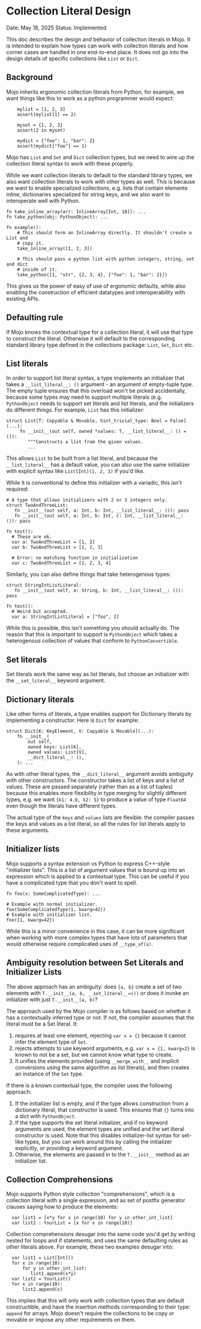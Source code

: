 # Collection Literal Design

Date: May 18, 2025
Status: Implemented

This doc describes the design and behavior of collection literals in Mojo. It is
intended to explain how types can work with collection literals and how corner
cases are handled in one end-to-end place. It does not go into the design
details of specific collections like `List` or `Dict`.

## Background

Mojo inherits ergonomic collection literals from Python, for example, we want
things like this to work as a python programmer would expect:

```mojo
    mylist = [1, 2, 3]
    assert(mylist[1] == 2)

    myset = {1, 2, 3}
    assert(2 in myset)

    mydict = {"foo": 1, "bar": 2}
    assert(mydict["foo"] == 1)
```

Mojo has `List` and `Set` and `Dict` collection types, but we need to wire up
the collection literal syntax to work with these properly.

While we want collection literals to default to the standard library types, we
also want collection literals to work with other types as well. This is because
we want to enable specialized collections, e.g. lists that contain elements
inline, dictionaries specialized for string keys, and we also want to
interoperate well with Python.

```mojo
fn take_inline_array(arr: InlineArray[Int, 18]): ...
fn take_python(obj: PythonObject): ...

fn example():
    # This should form an InlineArray directly. It shouldn't create a List and
    # copy it.
    take_inline_array([1, 2, 3])

    # This should pass a python list with python integers, string, set and dict
    # inside of it.
    take_python([1, "str", {2, 3, 4}, {"foo": 1, "bar": 2}])
```

This gives us the power of easy of use of ergonomic defaults, while also
enabling the construction of efficient datatypes and interoperability with
existing APIs.

## Defaulting rule

If Mojo knows the contextual type for a collection literal, it will use that
type to construct the literal.  Otherwise it will default to the corresponding
standard library type defined in the collections package: `List`, `Set`, `Dict`
etc.

## List literals

In order to support list literal syntax, a type implements an initializer that
takes a `__list_literal__: ()` argument - an argument of empty-tuple type.  The
empty tuple ensures that this overload won't be picked accidentally, because
some types may need to support multiple literals (e.g. `PythonObject` needs to
support set literals and list literals, and the initializers do different
things.  For example, `List` has this initializer:

```mojo
struct List[T: Copyable & Movable, hint_trivial_type: Bool = False](...):
     fn __init__(out self, owned *values: T, __list_literal__: () = ()):
        """Constructs a list from the given values.
        ...
```

This allows `List` to be built from a list literal, and because the
`__list_literal__` has a default value, you can also use the same initializer
with explicit syntax like `List[Int](1, 2, 3)` if you'd like.

While it is conventional to define this initializer with a variadic, this isn't
required:

```mojo
# A type that allows initializers with 2 or 3 integers only.
struct TwoAndThreeList:
   fn __init__(out self, a: Int, b: Int, __list_literal__: ()): pass
   fn __init__(out self, a: Int, b: Int, c: Int, __list_literal__: ()): pass

fn test():
  # These are ok.
  var a: TwoAndThreeList = [1, 2]
  var b: TwoAndThreeList = [1, 2, 3]

  # Error: no matching function in initialization
  var c: TwoAndThreeList = [1, 2, 3, 4]
```

Similarly, you can also define things that take heterogenous types:

```mojo
struct StringIntListLiteral:
   fn __init__(out self, a: String, b: Int, __list_literal__: ()): pass

fn test():
  # Weird but accepted.
  var a: StringIntListLiteral = ["foo", 2]
```

While this is possible, this isn't something you should actually do.  The reason
that this is important to support is `PythonObject` which takes a heterogenous
collection of values that conform to `PythonConvertible`.

## Set literals

Set literals work the same way as list literals, but choose an initializer with
the `__set_literal__` keyword argument.

## Dictionary literals

Like other forms of literals, a type enables support for Dictionary literals by
implementing a constructor.  Here is `Dict` for example:

```mojo
struct Dict[K: KeyElement, V: Copyable & Movable](...):
    fn __init__(
        out self,
        owned keys: List[K],
        owned values: List[V],
        __dict_literal__: (),
    ): ...
```

As with other literal types, the `__dict_literal__` argument avoids ambiguity
with other constructors.  The constructor takes a list of keys and a list of
values.  These are passed separately (rather than as a list of tuples) because
this enables more flexibility in type merging for slightly different types,
e.g. we want `{k1: 4.0, k2: 5}` to produce a value of type `Float64` even though
the literals have different types.

The actual type of the `keys` and `values` lists are flexible: the compiler
passes the keys and values as a list literal, so all the rules for list literals
apply to these arguments.

## Initializer lists

Mojo supports a syntax extension vs Python to express C++-style "initializer
lists". This is a list of argument values that is bound up into an expression
which is applied to a contextual type.  This can be useful if you have a
complicated type that you don't want to spell.

```mojo
fn foo(x: SomeComplicatedType): ...

# Example with normal initializer.
foo(SomeComplicatedType(1, kwarg=42))
# Example with initializer list.
foo({1, kwarg=42})
```

While this is a minor convenience in this case, it can be more significant when
working with more complex types that have lots of parameters that would
otherwise require complicated uses of `__type_of(x)`.

## Ambiguity resolution between Set Literals and Initializer Lists

The above approach has an ambiguity: does `{a, b}` create a set of two elements
with `T.__init__(a, b, __set_literal__=())` or does it invoke an initializer
with just `T.__init__(a, b)`?

The approach used by the Mojo compiler is as follows based on whether it has
a contextually inferred type or not.  If not, the compiler assumes that the
literal must be a Set literal.  It:

1) requires at least one element, rejecting `var x = {}` because it cannot infer
   the element type of `Set`.
2) rejects attempts to use keyword arguments, e.g. `var x = {1, kwarg=2}` is
   known to not be a set, but we cannot know what type to create.
3) It unifies the elements provided (using `__merge_with__` and implicit
   conversions using the same algorithm as list literals), and then creates an
   instance of the `Set` type.

If there is a known contextual type, the compiler uses the following approach:

1) If the initializer list is empty, and if the type allows construction from a
   dictionary literal, that constructor is used.  This ensures that `{}` turns
   into a dict with `PythonObject`.
2) If the type supports the set literal initializer, and if no keyword arguments
   are used, the element types are unified and the set literal constructor is
   used.  Note that this disables initializer-list syntax for set-like types,
   but you can work around this by calling the initializer explicitly, or
   providing a keyword argument.
3) Otherwise, the elements are passed in to the `T.__init__` method as an
   initializer list.

## Collection Comprehensions

Mojo supports Python style collection "comprehensions", which is a collection
literal with a single expression, and as set of postfix generator clauses saying
how to produce the elements:

```mojo
  var list1 = [x*y for x in range(10) for y in other_int_list]
  var list2 : YourList = [x for x in range(10)]
```

Collection comprehensions desugar into the same code you'd get by writing nested
for loops and if statements, and uses the same defaulting rules as other
literals above.  For example, these two examples desugar into:

```mojo
  var list1 = List[Int]()
  for x in range(10):
      for y in other_int_list:
         list1.append(x*y)
  var list2 = YourList()
  for x in range(10):
      list2.append(x)
```

This implies that this will only work with collection types that are default
constructible, and have the insertion methods corresponding to their type:
`append` for arrays.  Mojo doesn't require the collections to be copy or movable
or impose any other requirements on them.
